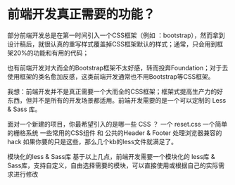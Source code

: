 # 前端开发真正需要的功能？
部分前端开发总是在第一时间引入一个CSS框架（例如 ：bootstrap），然而拿到设计稿后，就很认真的重写样式覆盖掉CSS框架默认的样式；通常，只会用到框架20%的功能和有用的代码；

也有前端开发对大而全的Bootstrap框架不太好感，转而投奔Foundation；对于去使用框架的类名愈加反感，这类前端开发通常也不用Bootstrap等CSS框架。

我想：前端开发并不是真正需要一个大而全的CSS框架；框架式提高生产力的好东西，但并不是所有的开发场景都适用。前端开发需要的是一个可以定制的 Less & Sass 库。

面对一个新建的项目，你最希望引入的是哪一些 CSS ？
一个 reset.css
一个简单的栅格系统
一些常用的CSS组件 和 公共的Header & Footer
处理浏览器兼容的hack
如果你要的只是这些，那么几个kb的less文件就满足了。

模块化的less & Sass库
基于以上几点，前端开发需要一个模块化的 less库 & Sass库，支持自定义，自由选择需要的模块，可以直接使用或根据自己的实际需求进行修改